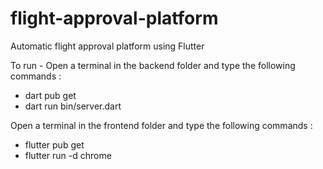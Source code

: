 # flight-approval-platform
Automatic flight approval platform using Flutter 

To run - 
Open a terminal in the backend folder and type the following commands : 
- dart pub get
- dart run bin/server.dart

Open a terminal in the frontend folder and type the following commands : 
- flutter pub get
- flutter run -d chrome
